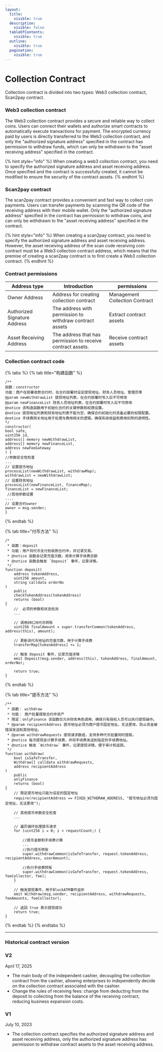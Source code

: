 ```yaml
---
layout:
  title:
    visible: true
  description:
    visible: false
  tableOfContents:
    visible: true
  outline:
    visible: true
  pagination:
    visible: true
---
```


# Collection Contract

Collection contract is divided into two types: Web3 collection contract, Scan2pay contract.

### Web3 collection contract

The Web3 collection contract provides a secure and reliable way to collect coins. Users can connect their wallets and authorize smart contracts to automatically execute transactions for payment. The encrypted currency paid by users is directly transferred to the Web3 collection contract, and only the "authorized signature address" specified in the contract has permission to withdraw funds, which can only be withdrawn to the "asset receiving address" specified in the contract.

{% hint style="info" %}
When creating a web3 collection contract, you need to specify the authorized signature address and asset receiving address. Once specified and the contract is successfully created, it cannot be modified to ensure the security of the contract assets.
{% endhint %}

### Scan2pay contract

The scan2pay contract provides a convenient and fast way to collect coin payments. Users can transfer payments by scanning the QR code of the receiving address with their mobile wallet. Only the "authorized signature address" specified in the contract has permission to withdraw coins, and can only be withdrawn to the "asset receiving address" specified in the contract.

{% hint style="info" %}
When creating a scan2pay contract, you need to specify the authorized signature address and asset receiving address. However, the asset receiving address of the scan code receiving coin contract must be a Web3 collection contract address, which means that the premise of creating a scan2pay contract is to first create a Web3 collection contract.
{% endhint %}

### Contract permissions

<table><thead><tr><th width="250.23046875">Address type</th><th width="349.3359375">Introduction</th><th width="281.12109375">permissions</th></tr></thead><tbody><tr><td>Owner Address</td><td>Address for creating collection contract</td><td>Management Collection Contract</td></tr><tr><td>Authorized Signature Address</td><td>The address with permission to withdraw contract assets</td><td>Extract contract assets</td></tr><tr><td>Asset Receiving Address</td><td>The address that has permission to receive contract assets.</td><td>Receive contract assets</td></tr></tbody></table>

### Collection contract code

{% tabs %}
{% tab title="构建函数" %}
```solidity
/**
函数：constructor
功能：商户在部署收款合约时，在合约部署时设定提现地址、财务人员地址、管理员等
@param newWithdrawList 提现地址列表，在合约部署时写入后不可修改
@param newFinanceList 财务人员地址列表，在合约部署时写入后不可修改
@notice 该构造函数用于初始化合约的关键参数和权限设置。
@notice 提现地址列表和财务地址列表不能为空，确保合约初始化时具备必要的权限配置。
@notice 手续费网关地址用于处理与费用相关的逻辑，确保系统收益和费用扣除的透明性。
*/
constructor(
bool safe,
uint256 id,
address[] memory newWithdrawList,
address[] memory newFinanceList,
address newFeeGateway
) {
//参数安全性检查
...
// 设置提币地址
processList(newWithdrawList, withdrawMap);
withdrawList = newWithdrawList;
// 设置财务地址
processList(newFinanceList, financeMap);
financeList = newFinanceList;
 //其他参数设置
....
// 设置合约owner
owner = msg.sender;
}
```
{% endtab %}

{% tab title="付币方法" %}
```solidity
/*
 * 函数：deposit
 * 功能：用户将代币支付到收款合约中，并记录交易。
 * @notice 函数会记录充值次数，用来计算手续费总额
 * @notice 函数会触发 `Deposit` 事件，记录详情。
 */
function deposit(
    address tokenAddress,
    uint256 amount,
    string calldata orderNo
) 
    public 
    checkTokenAddress(tokenAddress) 
    returns (bool) 
{
    //  必须的参数和状态检测
    ... 

    // 调用ERC20代币转账
    uint256 finalAmount = super.transferCommon(tokenAddress, address(this), amount);

    // 更新该代币地址的充值次数，用于计算手续费
    transferMap[tokenAddress] += 1;

    // 触发 Deposit 事件，记录充值详情
    emit Deposit(msg.sender, address(this), tokenAddress, finalAmount, orderNo);

    return true;
}
```
{% endtab %}

{% tab title="提币方法" %}
```solidity
/**
 * 函数： withdraw
 * 功能： 商户批量提取合约中资产
 * 限定：onlyFinance 该函数仅允许财务角色调用，确保只有授权人员可以执行提现操作。
 * @param recipientAddress 提币地址必须为商户提币固定地址，无法更改，防止资金被错误发送到其他地址。
 * @param withdrawRequests 提现请求数组，支持多种代币批量同时提取。
 * @notice 每次提现会计算手续费，并将手续费发送到指定的手续费地址。
 * @notice 触发 `Withdraw` 事件，记录提现详情，便于审计和追踪。
 */
function withdraw(
    bool isSafeTransfer,
    Withdraw[] calldata withdrawRequests,
    address recipientAddress
) 
    public 
    onlyFinance 
    returns (bool) 
{
    // 限定提币地址只能为设定的固定地址 
    require(recipientAddress == FIXED_WITHDRAW_ADDRESS, "提币地址必须为固定地址，无法更改");

    // 其他提币参数安全检查
    ...

    // 遍历循环处理提币请求
    for (uint256 i = 0; i < requestCount;) {
        
        //提币金额和手续费计算 
        ...
        //执行提币转账
        super.withdrawCommon(isSafeTransfer, request.tokenAddress, recipientAddress, userAmount);
        
        //执行手续费转账
        super.withdrawCommon(isSafeTransfer, request.tokenAddress, feeCollector, fee);
    }

    // 触发提现事件，用于BlockATM事件监听
    emit Withdraw(msg.sender, recipientAddress, withdrawRequests, feeAmounts, feeCollector);

    // 返回 true 表示提现成功
    return true;
}
```
{% endtab %}
{% endtabs %}

***

### Historical contract version

### V2

April 17, 2025

* The main body of the independent cashier, decoupling the collection contract from the cashier, allowing enterprises to independently decide on the collection contract associated with the cashier.
* Change the rules of receiving fees: change from deducting from the deposit to collecting from the balance of the receiving contract, reducing business expansion costs.

### V1

July 10, 2023

* The collection contract specifies the authorized signature address and asset receiving address, only the authorized signature address has permission to withdraw contract assets to the asset receiving address.
